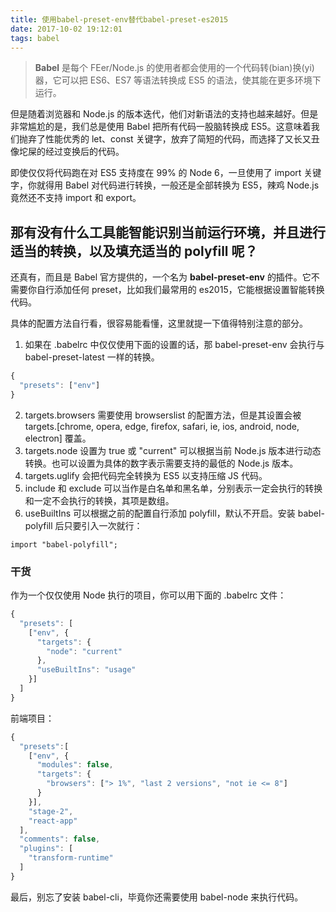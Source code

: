 ```yaml
---
title: 使用babel-preset-env替代babel-preset-es2015
date: 2017-10-02 19:12:01
tags: babel
---
```


> **Babel** 是每个 FEer/Node.js 的使用者都会使用的一个代码转(bian)换(yi)器，它可以把 ES6、ES7 等语法转换成 ES5 的语法，使其能在更多环境下运行。

但是随着浏览器和 Node.js 的版本迭代，他们对新语法的支持也越来越好。但是非常尴尬的是，我们总是使用 Babel 把所有代码一股脑转换成 ES5。这意味着我们抛弃了性能优秀的 let、const 关键字，放弃了简短的代码，而选择了又长又丑像坨屎的经过变换后的代码。

即使仅仅将代码跑在对 ES5 支持度在 99% 的 Node 6，一旦使用了 import 关键字，你就得用 Babel 对代码进行转换，一般还是全部转换为 ES5，辣鸡 Node.js 竟然还不支持 import 和 export。
## 那有没有什么工具能智能识别当前运行环境，并且进行适当的转换，以及填充适当的 **polyfill** 呢？
<!--more-->
还真有，而且是 Babel 官方提供的，一个名为 **babel-preset-env** 的插件。它不需要你自行添加任何 preset，比如我们最常用的 es2015，它能根据设置智能转换代码。

具体的配置方法自行看[](https://github.com/babel/babel-preset-env#options)，很容易能看懂，这里就提一下值得特别注意的部分。

1. 如果在 .babelrc 中仅仅使用下面的设置的话，那 babel-preset-env 会执行与 babel-preset-latest 一样的转换。
```js
{
  "presets": ["env"]
}
```
2. targets.browsers 需要使用 browserslist 的配置方法，但是其设置会被 targets.[chrome, opera, edge, firefox, safari, ie, ios, android, node, electron] 覆盖。
3. targets.node 设置为 true 或 "current" 可以根据当前 Node.js 版本进行动态转换。也可以设置为具体的数字表示需要支持的最低的 Node.js 版本。
4. targets.uglify 会把代码完全转换为 ES5 以支持压缩 JS 代码。
5. include 和 exclude 可以当作是白名单和黑名单，分别表示一定会执行的转换和一定不会执行的转换，其项是数组。
6. useBuiltIns 可以根据之前的配置自行添加 polyfill，默认不开启。安装 babel-polyfill 后只要引入一次就行：
```
import "babel-polyfill";
```
 ### 干货
作为一个仅仅使用 Node 执行的项目，你可以用下面的 .babelrc 文件：
```js
{
  "presets": [
    ["env", {
      "targets": {
        "node": "current"
      },
      "useBuiltIns": "usage"
    }]
  ]
}
```
前端项目：
```js
{
  "presets":[
    ["env", {
      "modules": false,
      "targets": {
        "browsers": ["> 1%", "last 2 versions", "not ie <= 8"]
      }
    }],
    "stage-2",
    "react-app"
  ],
  "comments": false,
  "plugins": [
    "transform-runtime"
  ]
}
```
最后，别忘了安装 babel-cli，毕竟你还需要使用 babel-node 来执行代码。



